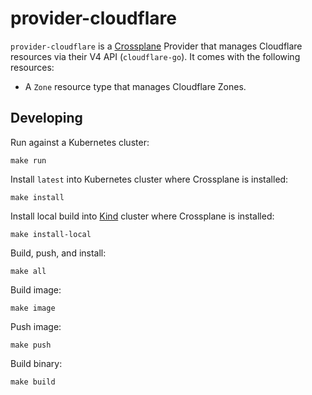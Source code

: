 # provider-cloudflare

`provider-cloudflare` is a [Crossplane](https://crossplane.io/) Provider
that manages Cloudflare resources via their V4 API (`cloudflare-go`). It comes
with the following resources:

- A `Zone` resource type that manages Cloudflare Zones.


## Developing

Run against a Kubernetes cluster:

```console
make run
```

Install `latest` into Kubernetes cluster where Crossplane is installed:

```console
make install
```

Install local build into [Kind](https://kind.sigs.k8s.io/docs/user/quick-start/)
cluster where Crossplane is installed:

```console
make install-local
```

Build, push, and install:

```console
make all
```

Build image:

```console
make image
```

Push image:

```console
make push
```

Build binary:

```console
make build
```
